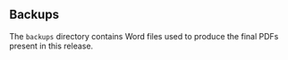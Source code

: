 ## Backups
The `backups` directory contains Word files used to produce the final PDFs present in this release.
